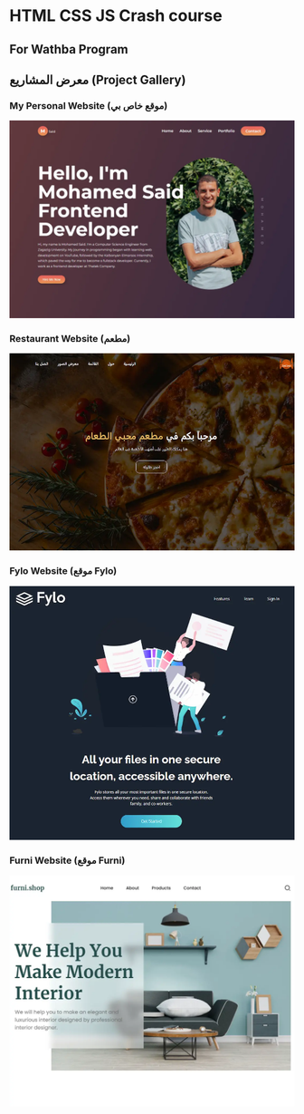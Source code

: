 # HTML CSS JS Crash course

## For Wathba Program

## معرض المشاريع (Project Gallery)

### My Personal Website (موقع خاص بي)

![My Personal Website](./images/main/design1.webp)

### Restaurant Website (مطعم)

![Restaurant Website](./images/main/design2.webp)

### Fylo Website (موقع Fylo)

![Fylo Website](./images/main/design3.webp)

### Furni Website (موقع Furni)

![Furni Website](./images/main/design4.webp)
